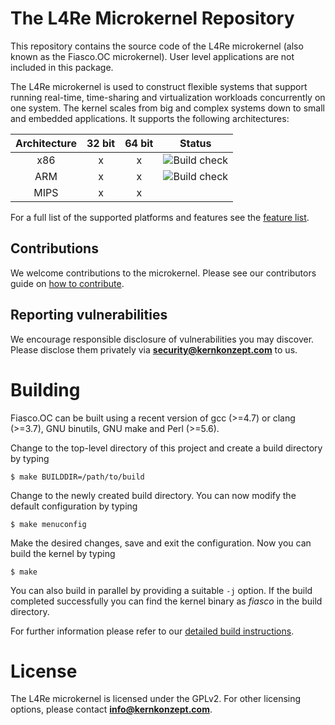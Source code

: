 # The L4Re Microkernel Repository

This repository contains the source code of the L4Re microkernel (also known as
the Fiasco.OC microkernel). User level applications are not included in this
package.

The L4Re microkernel is used to construct flexible systems that support
running real-time, time-sharing and virtualization workloads concurrently on
one system. The kernel scales from big and complex systems down to small and
embedded applications. It supports the following architectures:

| Architecture | 32 bit | 64 bit | Status            |
|:------------:|:------:|:------:|:-----------------:|
|      x86     |    x   |   x    | ![Build check][3] |
|      ARM     |    x   |   x    | ![Build check][4] |
|      MIPS    |    x   |   x    |                   |

For a full list of the supported platforms and features see the [feature
list][1].

## Contributions

We welcome contributions to the microkernel. Please see our contributors guide
on [how to contribute][2].

[1]: https://l4re.org/fiasco/features.html
[2]: https://kernkonzept.com/L4Re/contributing/fiasco
[3]: https://github.com/icedieler/fiasco/actions/workflows/check_build_x86.yml/badge.svg?branch=master
[4]: https://github.com/icedieler/fiasco/actions/workflows/check_build_arm.yml/badge.svg?branch=master

## Reporting vulnerabilities

We encourage responsible disclosure of vulnerabilities you may discover. Please
disclose them privately via **security@kernkonzept.com** to us.

# Building

Fiasco.OC can be built using a recent version of gcc (>=4.7) or clang (>=3.7),
GNU binutils, GNU make and Perl (>=5.6).

Change to the top-level directory of this project and create a build directory
by typing
```
$ make BUILDDIR=/path/to/build
```

Change to the newly created build directory. You can now modify the default
configuration by typing
```
$ make menuconfig
```

Make the desired changes, save and exit the configuration. Now you can build
the kernel by typing
```
$ make
```

You can also build in parallel by providing a suitable ```-j``` option. If the
build completed successfully you can find the kernel binary as *fiasco* in
the build directory.

For further information please refer to our [detailed build
instructions](https://l4re.org/fiasco/build.html).

# License

The L4Re microkernel is licensed under the GPLv2.
For other licensing options, please contact **info@kernkonzept.com**.
